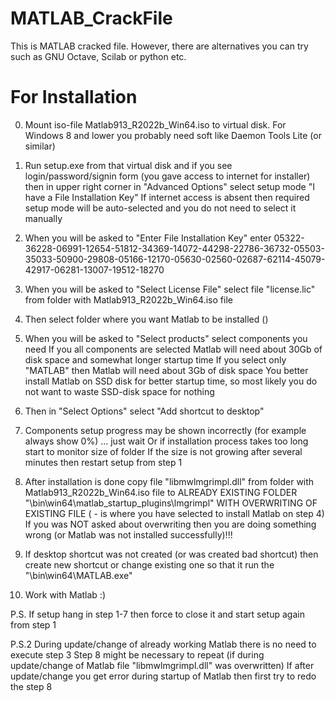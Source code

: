# MATLAB_CrackFile
This is MATLAB cracked file. However, there are alternatives you can try such as GNU Octave, Scilab or python etc.

# For Installation
0. Mount iso-file  Matlab913_R2022b_Win64.iso  to virtual disk.
     For Windows 8 and lower you probably need soft like Daemon Tools Lite (or similar)

1. Run setup.exe from that virtual disk and if you see login/password/signin form (you gave access to internet for installer)
     then in upper right corner in  "Advanced Options"  select setup mode  "I have a File Installation Key"
     If internet access is absent then required setup mode will be auto-selected and you do not need to select it manually

2. When you will be asked to  "Enter File Installation Key"  enter
     05322-36228-06991-12654-51812-34369-14072-44298-22786-36732-05503-35033-50900-29808-05166-12170-05630-02560-02687-62114-45079-42917-06281-13007-19512-18270

3. When you will be asked to  "Select License File"  select file  "license.lic"  from folder with  Matlab913_R2022b_Win64.iso  file

4. Then select folder where you want Matlab to be installed (<matlabfolder>)

5. When you will be asked to  "Select products"  select components you need
     If you all components are selected Matlab will need about 30Gb of disk space and somewhat longer startup time
     If you select only  "MATLAB"  then Matlab will need about  3Gb of disk space
     You better install Matlab on SSD disk for better startup time, so most likely you do not want to waste SSD-disk space for nothing

6. Then in  "Select Options"  select  "Add shortcut to desktop"

7. Components setup progress may be shown incorrectly (for example always show 0%) ... just wait
     Or if installation process takes too long start to monitor size of <matlabfolder> folder
     If the size is not growing after several minutes then restart setup from step 1

8. After installation is done copy file  "libmwlmgrimpl.dll"  from folder with  Matlab913_R2022b_Win64.iso  file
     to ALREADY EXISTING FOLDER  "<matlabfolder>\bin\win64\matlab_startup_plugins\lmgrimpl"
     WITH OVERWRITING OF EXISTING FILE (<matlabfolder> - is where you have selected to install Matlab on step 4)
     If you was NOT asked about overwriting then you are doing something wrong (or Matlab was not installed successfully)!!!

9. If desktop shortcut was not created (or was created bad shortcut)
     then create new shortcut or change existing one so that it run the
     "<matlabfolder>\bin\win64\MATLAB.exe"

10. Work with Matlab :)


P.S.
If setup hang in step 1-7 then force to close it and start setup again from step 1

P.S.2
During update/change of already working Matlab there is no need to execute step 3
Step 8 might be necessary to repeat (if during update/change of Matlab file  "libmwlmgrimpl.dll"  was overwritten)
If after update/change you get error during startup of Matlab then first try to redo the step 8
